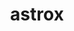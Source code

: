 ---
layout: equipment
title: astrox
permalink: /equipment/racket/yonex/astrox/
image_url:
hero-image-category: "yonex"
search-bar-type: "racket"


pagination:
  enabled: true
  collection: product
  category: [racket,yonex,astrox]
  per_page: 9 # Number of posts per page  
---